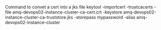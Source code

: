 Command to convet a cert into a jks file
keytool -importcert -trustcacerts -file amq-devops02-instance-cluster-ca-cert.crt -keystore amq-devops02-instance-cluster-ca-truststore.jks -storepass mypassword -alias amq-devops02-instance-cluster
